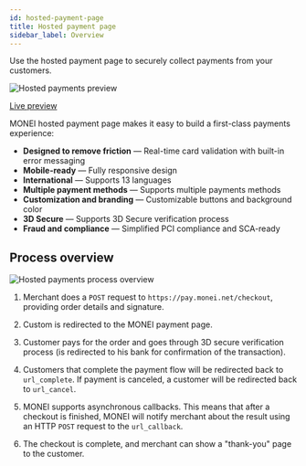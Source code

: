 ```yaml
---
id: hosted-payment-page
title: Hosted payment page
sidebar_label: Overview
---
```


Use the hosted payment page to securely collect payments from your customers.

![Hosted payments preview](/img/payment-page-preview.png)

[Live preview](https://js.monei.net/v1/payment-page/#eyJzaG9wTG9nb1VybCI6Imh0dHBzOi8vbW9uZWktcHJvZC1zZXJ2aWNlLWJ1Y2tldC5zMy5ldS13ZXN0LTEuYW1hem9uYXdzLmNvbS9wcm90ZWN0ZWQvZXUtd2VzdC0xJTNBNTI5M2JmZDItYTliYi00ZmQ1LTgwYjctYmJmNzY2YjhlMGJlL3JjLXVwbG9hZC0xNTg2NDI1MzQ2NDM0LTMuc3ZnIiwiYWNjZW50Q29sb3IiOiIjRDkyMjJBIiwiYmdDb2xvciI6IiNmMGY0ZjUiLCJ0ZXN0IjpmYWxzZSwicGF5bWVudE1ldGhvZHMiOlsiQ1JFRElUQ0FSRCIsIkJJWlVNIl0sInNob3BOYW1lIjoiTWVkaWFNYXJrdCIsImxhbmd1YWdlIjoiZW4ifQ==)

MONEI hosted payment page makes it easy to build a first-class payments experience:

- **Designed to remove friction** — Real-time card validation with built-in error messaging
- **Mobile-ready** — Fully responsive design
- **International** — Supports 13 languages
- **Multiple payment methods** — Supports multiple payments methods
- **Customization and branding** — Customizable buttons and background color
- **3D Secure** — Supports 3D Secure verification process
- **Fraud and compliance** — Simplified PCI compliance and SCA-ready

## Process overview

![Hosted payments process overview](/img/hosted-payments-flow.png)

1. Merchant does a `POST` request to `https://pay.monei.net/checkout`, providing order details and signature.

2. Custom is redirected to the MONEI payment page.

3. Customer pays for the order and goes through 3D secure verification process (is redirected to his bank for confirmation of the transaction).

4. Customers that complete the payment flow will be redirected back to `url_complete`. If payment is canceled, a customer will be redirected back to `url_cancel`.

5. MONEI supports asynchronous callbacks. This means that after a checkout is finished, MONEI will notify merchant about the result using an HTTP `POST` request to the `url_callback`.

6. The checkout is complete, and merchant can show a "thank-you" page to the customer.
